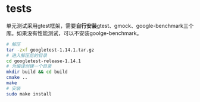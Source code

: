 # tests

单元测试采用gtest框架，需要**自行安装**gtest、gmock、google-benchmark三个库。如果没有性能测试，可以不安装goolge-benchmark。

~~~bash
# 解压
tar -zxf googletest-1.14.1.tar.gz
# 进入解压后的目录
cd googletest-release-1.14.1
# 为编译创建一个目录
mkdir build && cd build
cmake ..
make
# 安装
sudo make install
~~~